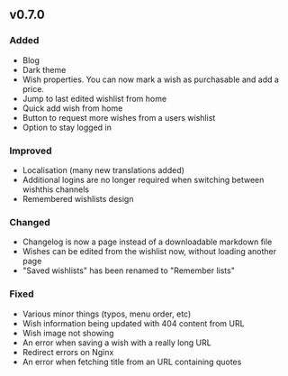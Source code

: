 ## v0.7.0

### Added

-   Blog
-   Dark theme
-   Wish properties. You can now mark a wish as purchasable and add a price.
-   Jump to last edited wishlist from home
-   Quick add wish from home
-   Button to request more wishes from a users wishlist
-   Option to stay logged in

### Improved

-   Localisation (many new translations added)
-   Additional logins are no longer required when switching between wishthis channels
-   Remembered wishlists design

### Changed

-   Changelog is now a page instead of a downloadable markdown file
-   Wishes can be edited from the wishlist now, without loading another page
-   "Saved wishlists" has been renamed to "Remember lists"

### Fixed

-   Various minor things (typos, menu order, etc)
-   Wish information being updated with 404 content from URL
-   Wish image not showing
-   An error when saving a wish with a really long URL
-   Redirect errors on Nginx
-   An error when fetching title from an URL containing quotes
